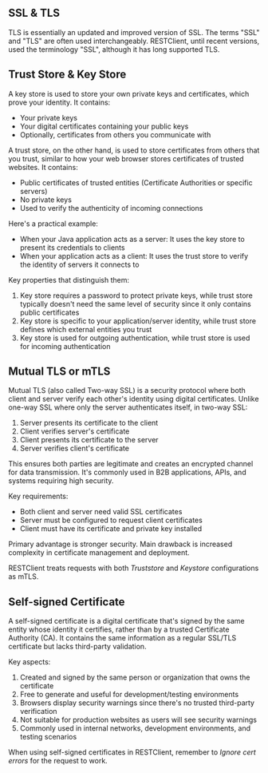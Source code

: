 ## SSL & TLS

TLS is essentially an updated and improved version of SSL. The terms "SSL" and "TLS" are often used interchangeably. RESTClient, until recent versions, used the terminology "SSL", although it has long supported TLS.

## Trust Store & Key Store

A key store is used to store your own private keys and certificates, which prove your identity. It contains:

* Your private keys
* Your digital certificates containing your public keys
* Optionally, certificates from others you communicate with

A trust store, on the other hand, is used to store certificates from others that you trust, similar to how your web browser stores certificates of trusted websites. It contains:

* Public certificates of trusted entities (Certificate Authorities or specific servers)
* No private keys
* Used to verify the authenticity of incoming connections

Here's a practical example:

* When your Java application acts as a server: It uses the key store to present its credentials to clients
* When your application acts as a client: It uses the trust store to verify the identity of servers it connects to

Key properties that distinguish them:

1. Key store requires a password to protect private keys, while trust store typically doesn't need the same level of security since it only contains public certificates
2. Key store is specific to your application/server identity, while trust store defines which external entities you trust
3. Key store is used for outgoing authentication, while trust store is used for incoming authentication

## Mutual TLS or mTLS

Mutual TLS (also called Two-way SSL) is a security protocol where both client and server verify each other's identity using digital certificates. Unlike one-way SSL where only the server authenticates itself, in two-way SSL:

1. Server presents its certificate to the client
2. Client verifies server's certificate
3. Client presents its certificate to the server
4. Server verifies client's certificate

This ensures both parties are legitimate and creates an encrypted channel for data transmission. It's commonly used in B2B applications, APIs, and systems requiring high security.

Key requirements:

* Both client and server need valid SSL certificates
* Server must be configured to request client certificates
* Client must have its certificate and private key installed

Primary advantage is stronger security. Main drawback is increased complexity in certificate management and deployment.

RESTClient treats requests with both *Truststore* and *Keystore* configurations as mTLS.

## Self-signed Certificate

A self-signed certificate is a digital certificate that's signed by the same entity whose identity it certifies, rather than by a trusted Certificate Authority (CA). It contains the same information as a regular SSL/TLS certificate but lacks third-party validation.

Key aspects:

1. Created and signed by the same person or organization that owns the certificate
2. Free to generate and useful for development/testing environments
3. Browsers display security warnings since there's no trusted third-party verification
4. Not suitable for production websites as users will see security warnings
5. Commonly used in internal networks, development environments, and testing scenarios

When using self-signed certificates in RESTClient, remember to *Ignore cert errors* for the request to work.

